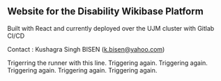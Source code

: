## Website for the Disability Wikibase Platform

Built with React and currently deployed over the UJM cluster with Gitlab CI/CD

Contact :
Kushagra Singh BISEN (k.bisen@yahoo.com)

Trigerring the runner with this line.
Triggering again.
Triggering again.
Triggering again.
Triggering again.
Triggering again.

